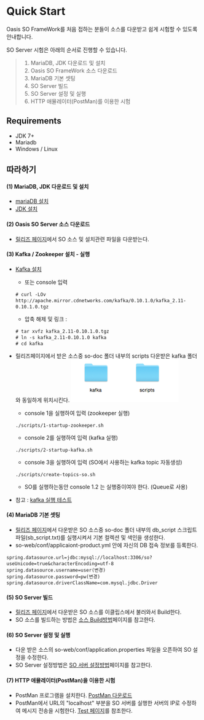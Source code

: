 # Quick Start

Oasis SO FrameWork를 처음 접하는 분들이 소스를 다운받고 쉽게 시험할 수 있도록 안내합니다.

SO Server 시험은 아래의 순서로 진행할 수 있습니다.

> 1. MariaDB, JDK 다운로드 및 설치
> 2. Oasis SO FrameWork 소스 다운로드
> 3. MariaDB 기본 셋팅
> 4. SO Server 빌드
> 5. SO Server 설정 및 실행
> 6. HTTP 애뮬레이터(PostMan)를 이용한 시험

## Requirements
* JDK 7+ 
* Mariadb 
* Windows / Linux  

## 따라하기

#### (1) MariaDB, JDK 다운로드 및 설치
 - [mariaDB 설치](https://mariadb.org/download/)
 - [JDK 설치](http://docs.oracle.com/javase/7/docs/webnotes/install/)

#### (2) Oasis SO Server 소스 다운로드
 - [릴리즈 페이지](https://github.com/iotoasis/SO/releases)에서 SO 소스 및 설치관련 파일을 다운받는다.

#### (3) Kafka / Zookeeper 설치 - 실행 
- [Kafka 설치](https://kafka.apache.org)
	- 또는 console 입력  
	
	```				
	# curl -LOv http://apache.mirror.cdnetworks.com/kafka/0.10.1.0/kafka_2.11-0.10.1.0.tgz
	``` 
	
	- 압축 해제 및 링크 :

	``` 		
	# tar xvfz kafka_2.11-0.10.1.0.tgz
	# ln -s kafka_2.11-0.10.1.0 kafka
	# cd kafka
	```
	
- 릴리즈페이지에서 받은 소스중 so-doc 폴더 내부의 scripts 다운받은 kafka 폴더와 동일하게 위치시킨다.
![카프카 폴더 위치](https://github.com/iotoasis/SO/blob/master/so-doc/img/kafka_file_pwd.png)

   - console 1을 실행하여 입력 (zookeeper 실행)
   ```
   ./scripts/1-startup-zookeeper.sh
   ```
   
   - console 2를 실행하여 입력 (kafka 실행)
   ```
   ./scripts/2-startup-kafka.sh
   ```
   
   - console 3을 실행하여 입력 (SO에서 사용하는 kafka topic 자동생성)
   ```
   ./scripts/create-topics-so.sh
   ```

   - SO를 실행하는동안 console 1.2 는 실행중이여야 한다. (Queue로 사용)

- 참고 : [kafka 실행 테스트](https://github.com/iotoasis/SO/blob/master/so-doc/kafka_test.md)

#### (4) MariaDB 기본 셋팅
 - [릴리즈 페이지](https://github.com/iotoasis/SO/releases)에서 다운받은 SO 소스중 so-doc 폴더 내부의 db_script 스크립트파일(sb_script.txt)를 실행시켜서 기본 컬렉션 및 색인을 생성한다.
 - so-web/conf/applicaiont-product.yml 안에 자신의 DB 접속 정보를 등록한다. 
```
spring.datasource.url=jdbc:mysql://localhost:3306/so?useUnicode=true&characterEncoding=utf-8
spring.datasource.username=user(변경)
spring.datasource.password=pw(변경) 
spring.datasource.driverClassName=com.mysql.jdbc.Driver
```

#### (5) SO Server 빌드
 - [릴리즈 페이지](https://github.com/iotoasis/SO/releases)에서 다운받은 SO 소스를 이클립스에서 불러와서 Build한다.
 - SO 소스를 빌드하는 방법은 [소스 Build방법](https://github.com/iotoasis/SO/blob/master/so-doc/build_eclipse.md)페이지를 참고한다.

#### (6) SO Server 설정 및 실행
 - 다운 받은 소스의 so-web/conf/application.properties 파일을 오픈하여 SO 설정을 수정한다.
 - SO Server 설정방법은 [SO 서버 설정방법](https://github.com/iotoasis/SO/blob/master/so-doc/configuration.md)페이지를 참고한다.

#### (7) HTTP 애뮬레이터(PostMan)을 이용한 시험
 - PostMan 프로그램을 설치한다. [PostMan 다운로드](https://chrome.google.com/webstore/detail/postman/fhbjgbiflinjbdggehcddcbncdddomop)
 - PostMan에서 URL의 "localhost" 부분을 SO 서버를 실행한 서버의 IP로 수정하여 메시지 전송을 시험한다. [Test 페이지](https://github.com/iotoasis/SO/blob/master/so-doc/so-test.md)를 참조한다.

<br>
<br>
